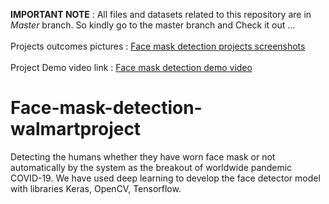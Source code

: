   **IMPORTANT NOTE** : All files and datasets related to this repository are in *Master* branch. So kindly go to the master branch and Check it out ... <br> <br/>
  Projects outcomes pictures : [Face mask detection projects screenshots](https://drive.google.com/drive/folders/1zKJ37tB6y78T_J8uIcVkc2l18peYJyv1?usp=sharing) <br/> <br/>
  Project Demo video link : [Face mask detection demo video](https://drive.google.com/file/d/1hn34SD7JxqA67l3_rDhISYVLwkgY5Z8r/view?usp=sharing) <br/>
  # Face-mask-detection-walmartproject
   Detecting the humans whether they have worn face mask or not automatically by the system as the breakout of worldwide pandemic COVID-19. We have used deep learning to develop the face detector model with libraries Keras, OpenCV, Tensorflow.

 


 
